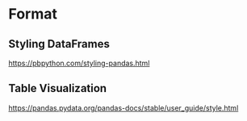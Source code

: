 # Format

## Styling DataFrames
https://pbpython.com/styling-pandas.html

## Table Visualization
https://pandas.pydata.org/pandas-docs/stable/user_guide/style.html
